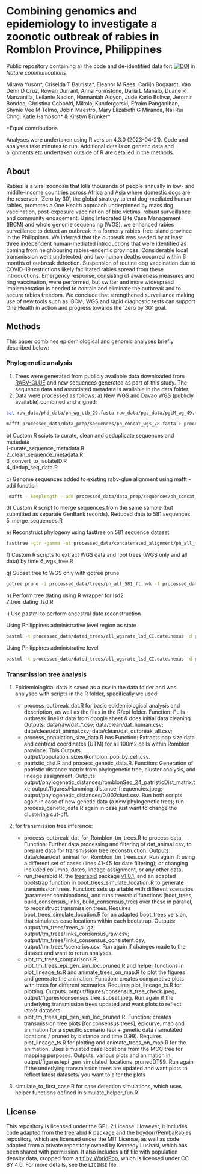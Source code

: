 # Combining genomics and epidemiology to investigate a zoonotic outbreak of rabies in Romblon Province, Philippines
Public repository containing all the code and de-identified data for: [![DOI](https://zenodo.org/badge/773850823.svg)](https://doi.org/10.5281/zenodo.13933434) in *Nature communications* 

Mirava Yuson*, Criselda T Bautista*, Eleanor M Rees, Carlijn Bogaardt, Van Denn D Cruz, Rowan Durrant, Anna Formstone, Daria L Manalo, Duane R Manzanilla, Leilanie Nacion, Hannaniah Aloyon, Jude Karlo Bolivar, Jeromir Bondoc, Christina Cobbold, Mikolaj Kundergorski, Efraim Panganiban, Shynie Vee M Telmo, Jobin Maestro, Mary Elizabeth G Miranda, Nai Rui Chng, Katie Hampson* & Kirstyn Brunker*

*Equal contributions


Analyses were undertaken using R version 4.3.0 (2023-04-21).
Code and analyses take minutes to run. 
Additional details on genetic data and alignments etc undertaken outside of R are detailed in the methods.

## About
Rabies is a viral zoonosis that kills thousands of people annually in low- and middle-income countries across Africa and Asia where domestic dogs are the reservoir. ‘Zero by 30’, the global strategy to end dog-mediated human rabies, promotes a One Health approach underpinned by mass dog vaccination, post-exposure vaccination of bite victims, robust surveillance and community engagement. Using Integrated Bite Case Management (IBCM) and whole genome sequencing (WGS), we enhanced rabies surveillance to detect an outbreak in a formerly rabies-free island province in the Philippines. We inferred that the outbreak was seeded by at least three independent human-mediated introductions that were identified as coming from neighbouring rabies-endemic provinces. Considerable local transmission went undetected, and two human deaths occurred within 6 months of outbreak detection. Suspension of routine dog vaccination due to COVID-19 restrictions likely facilitated rabies spread from these introductions. Emergency response, consisting of awareness measures and ring vaccination, were performed, but swifter and more widespread implementation is needed to contain and eliminate the outbreak and to secure rabies freedom. We conclude that strengthened surveillance making use of new tools such as IBCM, WGS and rapid diagnostic tests can support One Health in action and progress towards the ‘Zero by 30’ goal.

## Methods
This paper combines epidemiological and genomic analyses briefly described below:

### Phylogenetic analysis
1. Trees were generated from publicly available data downloaded from [RABV-GLUE](http://rabv-glue.cvr.gla.ac.uk/#/home) and new sequences generated as part of this study. The sequence data and associated metadata is available in the data folder.
2. Data were processed as follows:
    a) New WGS and Davao WGS (publicly available) combined and aligned:

```bash
cat raw_data/phd_data/ph_wg_ctb_29.fasta raw_data/pgc_data/pgcM_wg_49.fasta > processed_data/data_prep/sequences/ph_concat_wgs_78.fasta 

mafft processed_data/data_prep/sequences/ph_concat_wgs_78.fasta > processed_data/data_prep/sequences/ph_concat_wgs_78.aln.fasta
```

b) Custom R scipts to curate, clean and deduplicate sequences and metadata  
1-curate_sequence_metadata.R  
2_clean_sequence_metadata.R  
3_convert_to_isolateID.R  
4_dedup_seq_data.R  

c) Genome sequences added to existing rabv-glue alignment using mafft -add function

```bash
 mafft --keeplength --add processed_data/data_prep/sequences/ph_concat_wgs_78.aln.fasta processed_data/data_prep/sequences/ph_rabv_glue_wg_isolateIds_dedup.fasta > processed_data/concatenated_alignment/ph_all_combined_690.aln.fasta 
 ```
 
d) Custom R script to merge sequences from the same sample (but submitted as separate GenBank records). Reduced data to 581 sequences.
5_merge_sequences.R  

e) Reconstruct phylogeny using fasttree on 581 sequence dataset

```bash
fasttree -gtr -gamma -nt processed_data/concatenated_alignment/ph_all_merged_by_id_581.fasta > processed_data/trees/ph_all_581_ft.nwk
```

f) Custom R scripts to extract WGS data and root trees (WGS only and all data) by time 
6_wgs_tree.R  

g) Subset tree to WGS only with gotree prune
    
```bash
gotree prune -i processed_data/trees/ph_all_581_ft.nwk -f processed_data/wgs_alignment/wgs.names.txt -r -o processed_data/wgs_alignment/ph_wgs_ft.nwk
```

h) Perform tree dating using R wrapper for lsd2  
7_tree_dating_lsd.R  

i) Use pastml to perform ancestral date reconstruction

Using Philippines administrative level region as state

```bash
pastml -t processed_data/dated_trees/all_wgsrate_lsd_CI.date.nexus -d processed_data/concatenated_alignment/ph_metadata_merged_by_id_581_pastml.csv -s ',' -c Region --prediction_method MPPA --root_date 1909.37 --html_compressed processed_data/pastml_analysis/HTML_compressed_all_mppa_region.html --html processed_data/pastml_analysis/HTML_all_mppa_region.html --upload_to_itol -o processed_data/pastml_analysis/all_mppa_region_pastml --work_dir processed_data/pastml_analysis/all_mppa_region --tip_size_threshold 100
```

Using Philippines administrative level 

```bash
pastml -t processed_data/dated_trees/all_wgsrate_lsd_CI.date.nexus -d processed_data/concatenated_alignment/ph_metadata_merged_by_id_581_pastml.csv -s ',' -c Province --prediction_method MPPA --root_date 1909.37 --html_compressed processed_data/pastml_analysis/HTML_compressed_all_mppa_province.html --html processed_data/pastml_analysis/HTML_all_mppa_province.html --upload_to_itol -o processed_data/pastml_analysis/all_mppa_province_pastml --work_dir processed_data/pastml_analysis/all_mppa_province --tip_size_threshold 100
```


### Transmission tree analysis
1. Epidemiological data is saved as a csv in the data folder and was analysed with scripts in the R folder, specifically we used:
   - process_outbreak_dat.R for basic epidemiological analysis and description, as well as the files in the R/epi folder. Function: Pulls outbreak linelist data from google sheet & does initial data cleaning. Outputs: data/raw/dat_*.csv; data/clean/dat_human.csv; data/clean/dat_animal.csv; data/clean/dat_outbreak_all.csv;
   - process_population_size_data.R has Function: Extracts pop size data and centroid coordinates (UTM) for all 100m2 cells within Romblon province. This Outputs: output/population_sizes/Romblon_pop_by_cell.csv. 
   - patristic_dist.R and process_genetic_data.R. Function: Generation of patristic distance matrix from phylogenetic tree, cluster analysis, and lineage assignment. Outputs: output/phylogenetic_distances/romblonSeq_24_patristicDist_matrix.txt; output/figures/Hamming_distance_frequencies.jpeg; output/phylogenetic_distances/0.002clust.csv. Run both scripts again in case of new genetic data (a new phylogenetic tree); run process_genetic_data.R again in case just want to change the clustering cut-off.

2. for transmission tree inference:
      - process_outbreak_dat_for_Romblon_tm_trees.R to process data. Function: Further data processing and filtering of dat_animal.csv, to prepare data for transmission tree reconstruction. Outputs: data/clean/dat_animal_for_Romblon_tm_trees.csv. Run again if: using a different set of cases (lines 41-45 for date filtering); or changing included columns, dates, lineage assignment, or any other data
      - run_treerabid.R, the [treerabid](https://github.com/mrajeev08/treerabid/) package [v1.0.1](https://zenodo.org/records/13900871), and an adapted bootstrap function in boot_trees_simulate_location.R to generate transmission trees.
      Function: sets up a table with different scenarios (parameter combinations), and runs treerabid functions (boot_trees, build_consensus_links, build_consensus_tree) over these in parallel, to reconstruct transmission trees. Requires boot_trees_simulate_location.R for an adapted boot_trees version, that simulates case locations within each bootstrap. Outputs: output/tm_trees/trees_all.gz; output/tm_trees/links_consensus_raw.csv; output/tm_trees/links_consensus_consistent.csv; output/tm_trees/scenarios.csv. Run again if changes made to the dataset and want to rerun analyses.
      - plot_tm_trees_comparisons.R, plot_tm_trees_epi_gen_sim_loc_pruned.R and helper functions in plot_lineage_ts.R and animate_trees_on_map.R to plot the figures and generate the animation. Function: creates comparative plots with trees for different scenarios. Requires plot_lineage_ts.R for plotting. Outputs: output/figures/consensus_tree_check.jpeg, output/figures/consensus_tree_subset.jpeg. Run again if the underlying transmission trees updated and want plots to reflect latest datasets.
      - plot_tm_trees_epi_gen_sim_loc_pruned.R. Function: creates transmission tree plots [for consensus trees], epicurve, map and animation for a specific scenario (epi + genetic data / simulated locations / pruned by distance and time 0.99). Requires plot_lineage_ts.R for plotting and animate_trees_on_map.R for the animation. Uses simulated case locations from the MCC tree for mapping purposes. Outputs: various plots and animation in output/figures/epi_gen_simulated_locations_prunedDT99. Run again if the underlying transmission trees are updated and want plots to reflect latest datasets/ you want to alter the plots

3. simulate_to_first_case.R for case detection simulations, which uses helper functions defined in simulate_helper_fun.R
   
## License
This repository is licensed under the GPL-2 License. However, it includes code 
adapted from the [treerabid](https://github.com/mrajeev08/treerabid) R package
and the [boydorr/PembaRabies](https://github.com/boydorr/PembaRabies) 
repository, which are licensed under the MIT License, as well as code adapted
from a private repository owned by Kennedy Lushasi, which has been shared with
permission. It also includes a tif file with population density data, cropped
from a [tif by WorldPop](https://hub.worldpop.org/geodata/summary?id=6316), 
which is licensed under CC BY 4.0. For more details, see the `LICENSE` file.




 

